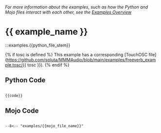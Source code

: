*For more information about the examples, such as how the Python and Mojo files interact with each other, see the [Examples Overview](index.md)*

# {{ example_name }}

<!-- Use mkdocs ":::" syntax to get docstring from Python file -->
:::examples.{{python_file_stem}}

{% if tosc is defined %}
This example has a corresponding [TouchOSC file](https://github.com/spluta/MMMAudio/blob/main/examples/freeverb_example.tosc/{{ tosc }}).
{% endif %}

## Python Code
<!-- Puts the remaining lines from the Python script here -->
```python

{{code}}

```

## Mojo Code
<!-- Put the contents of the .mojo file *of the same name!* here -->
```mojo

--8<-- "examples/{{mojo_file_name}}"

```